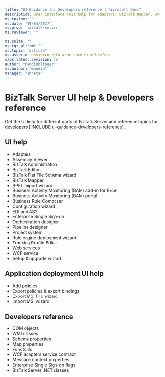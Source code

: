 ```yaml
---
title: "UI Guidance and Developers reference | Microsoft Docs"
description: User interface (UI) help for adapters, BizTalk Mapper, Orchestration designer, Rule engine deployment wizard, Web Services Publishing Wizard, and more in BizTalk Server 
ms.custom: ""
ms.date: "09/04/2017"
ms.prod: "biztalk-server"
ms.reviewer: ""

ms.suite: ""
ms.tgt_pltfrm: ""
ms.topic: "article"
ms.assetid: b8539fc6-35fb-4c9c-bdc6-c7aefb5efe0a
caps.latest.revision: 18
author: "MandiOhlinger"
ms.author: "mandia"
manager: "anneta"
---
```


# BizTalk Server UI help & Developers reference

Get the UI help for different parts of BizTalk Server and reference topics for developers [!INCLUDE [ui-guidance-developers-reference](../includes/ui-guidance-developers-reference.md)]. 

## UI help

* Adapters
* Assembly Viewer
* BizTalk Administration
* BizTalk Editor
* BizTalk Flat File Schema wizard
* BizTalk Mapper
* BPEL Import wizard
* Business Activity Monitoring (BAM) add-in for Excel
* Business Activity Monitoring (BAM) portal
* Business Rule Composer
* Configuration wizard
* EDI and AS2
* Enterprise Single Sign-on
* Orchestration designer
* Pipeline designer
* Project system
* Rule engine deployment wizard
* Tracking Profile Editor
* Web services
* WCF service
* Setup & upgrade wizard

## Application deployment UI help

* Add policies
* Export policies & export bindings
* Export MSI File wizard
* Import MSI wizard


## Developers reference
  
* COM objects
* WMI classes
* Schema properties
* Map properties
* Functoids
* WCF adapters service contract 
* Message context properties
* Enterprise Single Sign-on flags
* BizTalk Server .NET classes